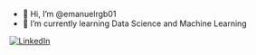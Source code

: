 - 👋 Hi, I’m @emanuelrgb01
- 🌱 I’m currently learning Data Science and Machine Learning 

[![LinkedIn](https://img.shields.io/badge/LinkedIn-0077B5?style=for-the-badge&logo=linkedin&logoColor=white)](https://www.linkedin.com/in/emanuelrgb/)

<!---
emanuelrgb01/emanuelrgb01 is a ✨ special ✨ repository because its `README.md` (this file) appears on your GitHub profile.
You can click the Preview link to take a look at your changes.
--->
